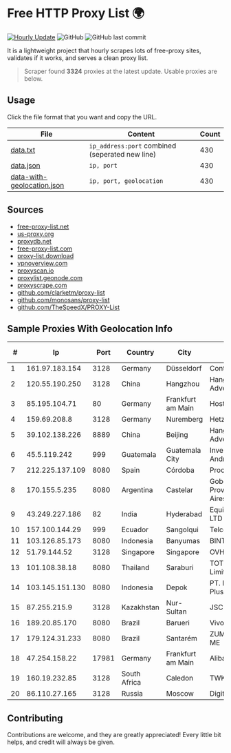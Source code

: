 
# Free HTTP Proxy List 🌍

[![Hourly Update](https://github.com/mertguvencli/http-proxy-list/actions/workflows/main.yml/badge.svg?branch=main)](https://github.com/mertguvencli/http-proxy-list/actions/workflows/main.yml)
![GitHub](https://img.shields.io/github/license/mertguvencli/http-proxy-list)
![GitHub last commit](https://img.shields.io/github/last-commit/mertguvencli/http-proxy-list)

It is a lightweight project that hourly scrapes lots of free-proxy sites, validates if it works, and serves a clean proxy list.


> Scraper found **3324** proxies at the latest update. Usable proxies are below.

## Usage

Click the file format that you want and copy the URL.


|File|Content|Count|
|----|-------|-----|
|[data.txt](https://raw.githubusercontent.com/mertguvencli/http-proxy-list/main/proxy-list/data.txt)|`ip_address:port` combined (seperated new line)|430|
|[data.json](https://raw.githubusercontent.com/mertguvencli/http-proxy-list/main/proxy-list/data.json)|`ip, port`|430|
|[data-with-geolocation.json](https://raw.githubusercontent.com/mertguvencli/http-proxy-list/main/proxy-list/data-with-geolocation.json)|`ip, port, geolocation`|430|

## Sources

* [free-proxy-list.net](https://free-proxy-list.net)
* [us-proxy.org](https://www.us-proxy.org)
* [proxydb.net](http://proxydb.net)
* [free-proxy-list.com](https://free-proxy-list.com/?page=&port=&type%5B%5D=http&type%5B%5D=https&up_time=0&search=Search)
* [proxy-list.download](https://www.proxy-list.download/HTTP)
* [vpnoverview.com](https://vpnoverview.com/privacy/anonymous-browsing/free-proxy-servers)
* [proxyscan.io](https://www.proxyscan.io)
* [proxylist.geonode.com](https://proxylist.geonode.com/api/proxy-list?limit=300&page=1&sort_by=lastChecked&sort_type=desc&protocols=http,https)
* [proxyscrape.com](https://api.proxyscrape.com/v2/?request=displayproxies&protocol=http&timeout=10000&country=all&ssl=all&anonymity=all)
* [github.com/clarketm/proxy-list](https://raw.githubusercontent.com/clarketm/proxy-list/master/proxy-list-raw.txt)
* [github.com/monosans/proxy-list](https://raw.githubusercontent.com/monosans/proxy-list/main/proxies/http.txt)
* [github.com/TheSpeedX/PROXY-List](https://raw.githubusercontent.com/TheSpeedX/PROXY-List/master/http.txt)


## Sample Proxies With Geolocation Info

|#|Ip|Port|Country|City|Internet Service Provider|
|-|--|----|-------|----|-------------------------|
|1|161.97.183.154|3128|Germany|Düsseldorf|Contabo GmbH|
|2|120.55.190.250|3128|China|Hangzhou|Hangzhou Alibaba Advertising Co|
|3|85.195.104.71|80|Germany|Frankfurt am Main|Host Europe GmbH|
|4|159.69.208.8|3128|Germany|Nuremberg|Hetzner Online GmbH|
|5|39.102.138.226|8889|China|Beijing|Hangzhou Alibaba Advertising Co|
|6|45.5.119.242|999|Guatemala|Guatemala City|Inversiones Grajeda Andrade S.A|
|7|212.225.137.109|8080|Spain|Córdoba|Procono S.A|
|8|170.155.5.235|8080|Argentina|Castelar|Gobernacion de la Provincia de Buenos Aires|
|9|43.249.227.186|82|India|Hyderabad|Equinox Consulting PVT LTD|
|10|157.100.144.29|999|Ecuador|Sangolqui|Telconet S.A|
|11|103.126.85.173|8080|Indonesia|Banyumas|BINTANGPERKASAORION|
|12|51.79.144.52|3128|Singapore|Singapore|OVH SAS|
|13|101.108.38.18|8080|Thailand|Saraburi|TOT Public Company Limited|
|14|103.145.151.130|8080|Indonesia|Depok|PT. Indonesia Comnets Plus|
|15|87.255.215.9|3128|Kazakhstan|Nur-Sultan|JSC Transtelecom|
|16|189.20.85.170|8080|Brazil|Barueri|Vivo|
|17|179.124.31.233|8080|Brazil|Santarém|ZUM TELECOM LTDA- ME|
|18|47.254.158.22|17981|Germany|Frankfurt am Main|Alibaba.com LLC|
|19|160.19.232.85|3128|South Africa|Caledon|TWK Communications|
|20|86.110.27.165|3128|Russia|Moscow|Digit One LLC|



## Contributing

Contributions are welcome, and they are greatly appreciated! Every
little bit helps, and credit will always be given.

